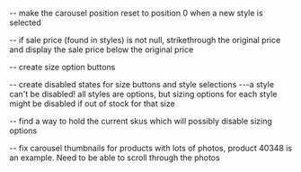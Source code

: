 -- make the carousel position reset to position 0 when a new style is selected

-- if sale price (found in styles) is not null, strikethrough the original price and display the sale price below the original price

-- create size option buttons

-- create disabled states for size buttons and style selections
---a style can't be disabled! all styles are options, but sizing options for each style might be disabled if out of stock for that size

-- find a way to hold the current skus which will possibly disable sizing options

-- fix carousel thumbnails for products with lots of photos, product 40348 is an example. Need to be able to scroll through the photos